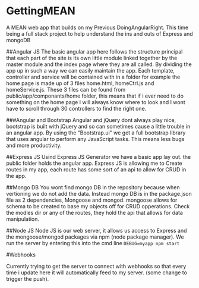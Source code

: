 # GettingMEAN
A MEAN web app that builds on my Previous DoingAngularRight. This time being a full stack project to help understand the ins and outs of Express and mongoDB

##Angular JS
The basic angular app here follows the structure principal that each part of the site is its own little module linked together by the master module and the index page where they are all called. By dividing the app up in such a way we can easily maintain the app. Each template, controller and service will be contained with in a folder for example the home page is made up of 3 files home.html, homeCtrl.js and homeService.js. These 3 files can be found from public/app/componants/home folder, this means that if i ever need to do something on the home page I will always know where to look and I wont have to scroll through 30 controllers to find the right one.

###Angular and Bootstrap
Angular and jQuery dont always play nice, bootstrap is built with jQuery and so can sometimes cause a little trouble in an angular app. By using the "Bootstrap.ui" we get a full bootstrap library that uses angular to perform any JavaScript tasks. This means less bugs and more productivity. 

##Express JS
Usind Express JS Generator we have a basic app lay out. the public folder holds the angular app. Express JS is allowing me to Create routes in my app, each route has some sort of an api to allow for CRUD in the app. 

##Mongo DB
You wont find mongo DB in the repository because when vertioning we do not add the data. Instead mongo DB is in the package.json file as 2 dependencies, Mongoose and mongod. mongoose allows for schema to be created to base my objects off for CRUD opperations. Check the modles dir or any of the routes, they hold the api that allows for data manipulation.

##Node JS
Node JS is our web server, it allows us access to Express and the mongoose/mongod packages via npm (node package manager). We run the server by entering this into the cmd line `DEBUG=myapp npm start`

#Webhooks

Currently trying to get the server to connect with webhooks so that every time i update here it will automatically feed to my server. (some change to trigger the push).
